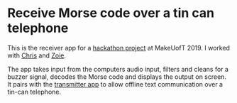 # Receive Morse code over a tin can telephone

This is the receiver app for a [hackathon project](https://devpost.com/software/conecting-the-unconnected) at MakeUofT 2019. I worked with [Chris](https://github.com/ChristopherAlexiev) and [Zoie](https://github.com/orangeygeek).

The app takes input from the computers audio input, filters and cleans for a buzzer signal, decodes the Morse code and displays the output on screen. It pairs with the [transmitter app](https://github.com/ChristopherAlexiev/makeathon2019) to allow offline text communication over a tin-can telephone.
